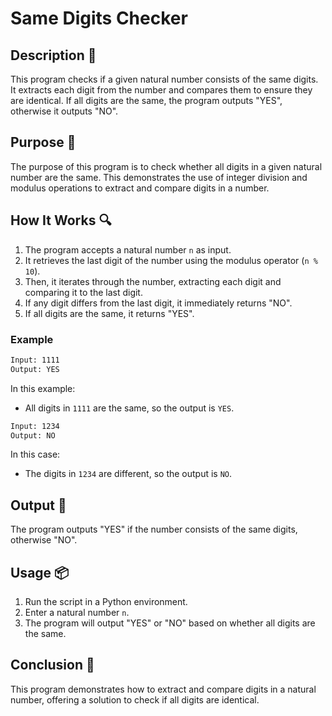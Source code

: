 # Same Digits Checker

## Description 📝

This program checks if a given natural number consists of the same digits.
It extracts each digit from the number and compares them to ensure they are identical.
If all digits are the same, the program outputs "YES", otherwise it outputs "NO".

## Purpose 🎯

The purpose of this program is to check whether all digits in a given natural number are the same.
This demonstrates the use of integer division and modulus operations to extract and compare digits in a number.

## How It Works 🔍

1. The program accepts a natural number `n` as input.
2. It retrieves the last digit of the number using the modulus operator (`n % 10`).
3. Then, it iterates through the number, extracting each digit and comparing it to the last digit.
4. If any digit differs from the last digit, it immediately returns "NO".
5. If all digits are the same, it returns "YES".

### Example

```bash
Input: 1111
Output: YES

```

In this example:

-   All digits in `1111` are the same, so the output is `YES`.

```bash
Input: 1234
Output: NO

```

In this case:

-   The digits in `1234` are different, so the output is `NO`.

## Output 📜

The program outputs "YES" if the number consists of the same digits, otherwise "NO".

## Usage 📦

1. Run the script in a Python environment.
2. Enter a natural number `n`.
3. The program will output "YES" or "NO" based on whether all digits are the same.

## Conclusion 🚀

This program demonstrates how to extract and compare digits in a natural number, offering a solution to check if all digits are identical.
